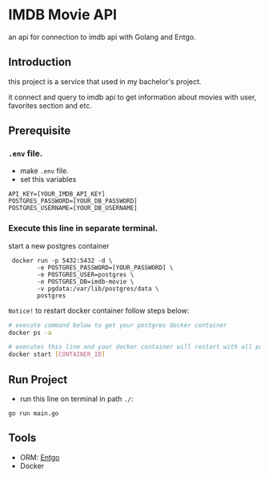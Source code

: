 # IMDB Movie API

an api for connection to imdb api with Golang and Entgo.

## Introduction
this project is a service that used in my bachelor's project.

it connect and query to imdb api to get information about movies with user, favorites section and etc.

## Prerequisite
### `.env` file.
 - make `.env` file.
 - set this variables
 ```env
API_KEY=[YOUR_IMDB_API_KEY]
POSTGRES_PASSWORD=[YOUR_DB_PASSWORD]
POSTGRES_USERNAME=[YOUR_DB_USERNAME]
 ```
 ### Execute this line in separate terminal.

start a new postgres container
```shell
 docker run -p 5432:5432 -d \
        -e POSTGRES_PASSWORD=[YOUR_PASSWORD] \
        -e POSTGRES_USER=postgres \
        -e POSTGRES_DB=imdb-movie \
        -v pgdata:/var/lib/postgres/data \
        postgres
```
`Notice!`
to restart docker container follow steps below:
```bash
# execute command below to get your postgres docker container
docker ps -a

# executes this line and your docker container will restart with all past data.
docker start [CONTAINER_ID] 
```

 ## Run Project
 - run this line on terminal in path `./`:
 
 ```shell
 go run main.go
 ```

## Tools
- ORM: [Entgo](https://entgo.io/)
- Docker 
